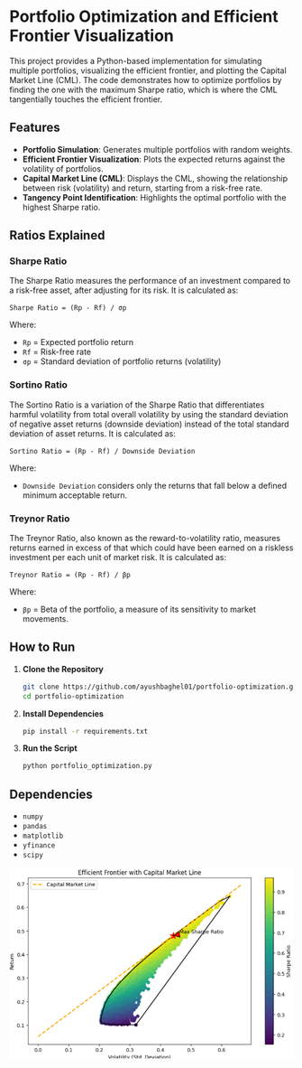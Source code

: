 # Portfolio Optimization and Efficient Frontier Visualization

This project provides a Python-based implementation for simulating multiple portfolios, visualizing the efficient frontier, and plotting the Capital Market Line (CML). The code demonstrates how to optimize portfolios by finding the one with the maximum Sharpe ratio, which is where the CML tangentially touches the efficient frontier.

## Features
- **Portfolio Simulation**: Generates multiple portfolios with random weights.
- **Efficient Frontier Visualization**: Plots the expected returns against the volatility of portfolios.
- **Capital Market Line (CML)**: Displays the CML, showing the relationship between risk (volatility) and return, starting from a risk-free rate.
- **Tangency Point Identification**: Highlights the optimal portfolio with the highest Sharpe ratio.

## Ratios Explained

### Sharpe Ratio
The Sharpe Ratio measures the performance of an investment compared to a risk-free asset, after adjusting for its risk. It is calculated as:
```
Sharpe Ratio = (Rp - Rf) / σp
```
Where:
- `Rp` = Expected portfolio return
- `Rf` = Risk-free rate
- `σp` = Standard deviation of portfolio returns (volatility)

### Sortino Ratio
The Sortino Ratio is a variation of the Sharpe Ratio that differentiates harmful volatility from total overall volatility by using the standard deviation of negative asset returns (downside deviation) instead of the total standard deviation of asset returns. It is calculated as:
```
Sortino Ratio = (Rp - Rf) / Downside Deviation
```
Where:
- `Downside Deviation` considers only the returns that fall below a defined minimum acceptable return.

### Treynor Ratio
The Treynor Ratio, also known as the reward-to-volatility ratio, measures returns earned in excess of that which could have been earned on a riskless investment per each unit of market risk. It is calculated as:
```
Treynor Ratio = (Rp - Rf) / βp
```
Where:
- `βp` = Beta of the portfolio, a measure of its sensitivity to market movements.

## How to Run
1. **Clone the Repository**
   ```sh
   git clone https://github.com/ayushbaghel01/portfolio-optimization.git
   cd portfolio-optimization
   ```

2. **Install Dependencies**
   ```sh
   pip install -r requirements.txt
   ```

3. **Run the Script**
   ```sh
   python portfolio_optimization.py
   ```

## Dependencies
- `numpy`
- `pandas`
- `matplotlib`
- `yfinance`
- `scipy`

![Portfolio Optimization Visualization Curve](images/efficient_frontier.png)
